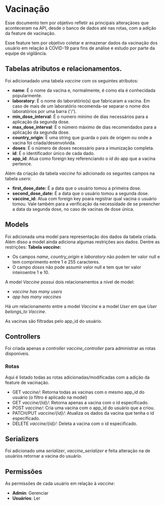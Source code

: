 # Vacinação

Esse documento tem por objetivo refletir as principais alteraçãoes que aconteceram na API, desde o banco de dados até nas rotas, com a adição da feature de vacinação.

Esse feature tem por objetivo coletar e armazenar dados da vacinação dos usuário em relação à COVID-19 para fins de análise e estudo por parte da equipe de vigilância.

## Tabelas atributos e relacionamentos.

Foi adicionadado uma tabela _vaccine_ com os seguintes atributos:

- **name**: É o nome da vacina e, normalmente, é como ela é conhecidada popularmente.
- **laboratory**: É o nome do laboratório(s) que fabricaram a vacina. Em caso de mais de um laboratório recomenda-se separar o nome dos laboratórios por uma barra ('/').
- **min_dose_interval**: É o numero mínimo de dias necessários para a aplicação da segunda dose.
- **max_dose_interval**: É o número máximo de dias recomendados para a aplicação da segunda dose.
- **country_origin**: É uma string que guarda o país de origem ou onde a vacina foi criada/desenvolvida.
- **doses**: É o número de doses necessário para a imunização completa.
- **id**: É o identificador único de cada dado.
- **app_id**: Atua como foreign key referenciando o _id_ do app que a vacina pertence.

Além da criação da tabela _vaccine_ foi adicionado os seguntes campos na tabela _users_:

- **first_dose_date:** É a data que o usuário tomou a primeira dose.
- **second_dose_date:** É a data que o usuário tomou a segunda dose.
- **vaccine_id:** Atua com foreign key poara registrar qual vacina o usuário tomou. Vale também para a verificação da necessidade de se preencher a data da segunda dose, no caso de vacinas de dose única.

## Models

Foi adicionada uma model para representação dos dados da tabela criada. Além disso a model ainda adiciona algumas restrições aos dados. Dentre as restrições:
**Tabela _vaccine_:**

- Os campos _name_, _country_origin_ e _laboratory_ não podem ter valor null e tem comprimento entre 1 e 255 caracteres.
- O campo _doses_ não pode assumir valor null e tem que ter valor inteiroentre 1 e 10.

A model _Vaccine_ possui dois relacionamentos a nível de model:

- _vaccine has many users_
- _app has many vaccines_

Há um relacionamento entre a model _Vaccine_ e a model _User_ em que _User_ _belongs_to_ _Vaccine_.

As vacinas são filtradas pelo app_id do usuário.

## Controllers

Foi criada apenas a _controller vaccine_controller_ para administrar as rotas disponíveis.

### Rotas

Aqui é listado todas as rotas adicionadas/modificadas com a adição da feature de vacinação.

- GET _vaccine/_: Retorna todas as vacinas com o mesmo app_id do usuário (o filtro é aplicado na model)
- GET _vaccine/{id}/_: Retorna apenas a vacina com o id especificado.
- POST _vaccine/_: Cria uma vacina com o app_id do usuário que a criou.
- PATCH/PUT _vaccine/{id}/_: Atualiza os dados da vacina que tenha o id especificado.
- DELETE _vaccine/{id}/_: Deleta a vacina com o id especificado.

## Serializers

Foi adicionado uma _serializer_, _vaccine_serializer_ e feita alteração na de usuários retornar a vacina do usuário.

## Permissões

As permissões de cada usuário em relação à _vaccine_:

- **Admin**: Gerenciar
- **Usuários**: Ler
